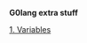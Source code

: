 <b> G0lang extra stuff </b>

<a href="https://github.com/kroen3n/G0g0-/tree/master/unrelated/variables"> 1. Variables </a> <br>
